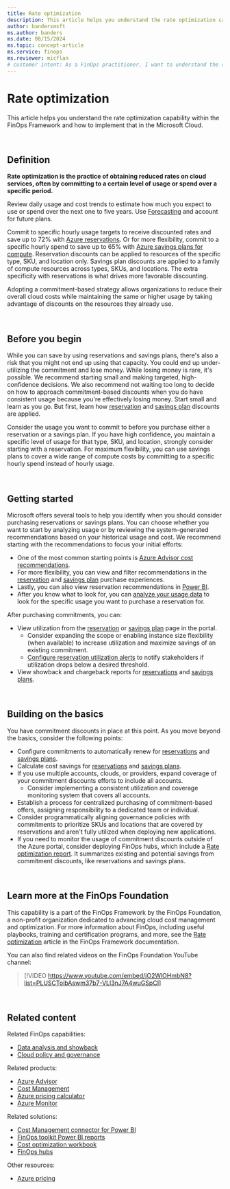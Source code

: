 ```yaml
---
title: Rate optimization
description: This article helps you understand the rate optimization capability within the FinOps Framework and how to implement that in the Microsoft Cloud.
author: bandersmsft
ms.author: banders
ms.date: 08/15/2024
ms.topic: concept-article
ms.service: finops
ms.reviewer: micflan
# customer intent: As a FinOps practitioner, I want to understand the rate optimization capability so that I can implement that in the Microsoft cloud.
---
```


<!-- markdownlint-disable-next-line MD025 -->
# Rate optimization

This article helps you understand the rate optimization capability within the FinOps Framework and how to implement that in the Microsoft Cloud.

<br>

## Definition

**Rate optimization is the practice of obtaining reduced rates on cloud services, often by committing to a certain level of usage or spend over a specific period.**

Review daily usage and cost trends to estimate how much you expect to use or spend over the next one to five years. Use [Forecasting](../quantify/forecasting.md) and account for future plans.

Commit to specific hourly usage targets to receive discounted rates and save up to 72% with [Azure reservations](/azure/cost-management-billing/reservations/save-compute-costs-reservations). Or for more flexibility, commit to a specific hourly spend to save up to 65% with [Azure savings plans for compute](/azure/cost-management-billing/savings-plan/savings-plan-compute-overview). Reservation discounts can be applied to resources of the specific type, SKU, and location only. Savings plan discounts are applied to a family of compute resources across types, SKUs, and locations. The extra specificity with reservations is what drives more favorable discounting.

Adopting a commitment-based strategy allows organizations to reduce their overall cloud costs while maintaining the same or higher usage by taking advantage of discounts on the resources they already use.

<br>

## Before you begin

While you can save by using reservations and savings plans, there's also a risk that you might not end up using that capacity. You could end up under-utilizing the commitment and lose money. While losing money is rare, it's possible. We recommend starting small and making targeted, high-confidence decisions. We also recommend not waiting too long to decide on how to approach commitment-based discounts when you do have consistent usage because you're effectively losing money. Start small and learn as you go. But first, learn how [reservation](/azure/cost-management-billing/reservations/reservation-discount-application) and [savings plan](/azure/cost-management-billing/savings-plan/discount-application) discounts are applied.

Consider the usage you want to commit to before you purchase either a reservation or a savings plan. If you have high confidence, you maintain a specific level of usage for that type, SKU, and location, strongly consider starting with a reservation. For maximum flexibility, you can use savings plans to cover a wide range of compute costs by committing to a specific hourly spend instead of hourly usage.

<br>

## Getting started

<!-- TODO: Consider adding dev/test, but make sure it's for more than just EA 
Leverage the [Azure Dev/Test](https://azure.microsoft.com/pricing/offers/ms-azr-0148p/) offer that comes with a Visual Studio subscription to take advantage of Azure monthly credits to explore and try various Azure services, benefit from discounted Azure dev/test rates, and enable cost-efficient developing and testing. Although rate optimization strategies can be applied to resources in a development environment, the Azure Dev/Test environment is primarily used for learning and training, development and testing, evaluating proof of concepts, and experimenting and innovating to ensure efficient use of resources.
-->

Microsoft offers several tools to help you identify when you should consider purchasing reservations or savings plans. You can choose whether you want to start by analyzing usage or by reviewing the system-generated recommendations based on your historical usage and cost. We recommend starting with the recommendations to focus your initial efforts:

- One of the most common starting points is [Azure Advisor cost recommendations](/azure/advisor/advisor-reference-cost-recommendations).
- For more flexibility, you can view and filter recommendations in the [reservation](/azure/cost-management-billing/reservations/reserved-instance-purchase-recommendations) and [savings plan](/azure/cost-management-billing/savings-plan/purchase-recommendations#purchase-recommendations-in-the-azure-portal) purchase experiences.
- Lastly, you can also view reservation recommendations in [Power BI](/power-bi/connect-data/desktop-connect-azure-cost-management).
- After you know what to look for, you can [analyze your usage data](/azure/cost-management-billing/reservations/determine-reservation-purchase#analyze-usage-data) to look for the specific usage you want to purchase a reservation for.

After purchasing commitments, you can:

- View utilization from the [reservation](/azure/cost-management-billing/reservations/reservation-utilization) or [savings plan](/azure/cost-management-billing/savings-plan/view-utilization) page in the portal.
  - Consider expanding the scope or enabling instance size flexibility (when available) to increase utilization and maximize savings of an existing commitment.
  - [Configure reservation utilization alerts](/azure/cost-management-billing/costs/reservation-utilization-alerts) to notify stakeholders if utilization drops below a desired threshold.
- View showback and chargeback reports for [reservations](/azure/cost-management-billing/reservations/charge-back-usage) and [savings plans](/azure/cost-management-billing/savings-plan/charge-back-costs).

<br>

## Building on the basics

You have commitment discounts in place at this point. As you move beyond the basics, consider the following points:

- Configure commitments to automatically renew for [reservations](/azure/cost-management-billing/reservations/reservation-renew) and [savings plans](/azure/cost-management-billing/savings-plan/renew-savings-plan).
- Calculate cost savings for [reservations](/azure/cost-management-billing/reservations/calculate-ea-reservations-savings) and [savings plans](/azure/cost-management-billing/savings-plan/calculate-ea-savings-plan-savings).
- If you use multiple accounts, clouds, or providers, expand coverage of your commitment discounts efforts to include all accounts.
  - Consider implementing a consistent utilization and coverage monitoring system that covers all accounts.
- Establish a process for centralized purchasing of commitment-based offers, assigning responsibility to a dedicated team or individual.
- Consider programmatically aligning governance policies with commitments to prioritize SKUs and locations that are covered by reservations and aren't fully utilized when deploying new applications.
- If you need to monitor the usage of commitment discounts outside of the Azure portal, consider deploying FinOps hubs, which include a [Rate optimization report](https://aka.ms/ftk/pbi/RateOptimization). It summarizes existing and potential savings from commitment discounts, like reservations and savings plans.

<br>

## Learn more at the FinOps Foundation

This capability is a part of the FinOps Framework by the FinOps Foundation, a non-profit organization dedicated to advancing cloud cost management and optimization. For more information about FinOps, including useful playbooks, training and certification programs, and more, see the [Rate optimization](https://www.finops.org/framework/capabilities/rate-optimization/) article in the FinOps Framework documentation.

You can also find related videos on the FinOps Foundation YouTube channel:

> [!VIDEO https://www.youtube.com/embed/jO2WlOHmbN8?list=PLUSCToibAswm37b7-VLl3nJ7A4wuGSpCI]

<br>

## Related content

Related FinOps capabilities:

- [Data analysis and showback](../understand/reporting.md)
- [Cloud policy and governance](../manage/governance.md)

Related products:

- [Azure Advisor](/azure/advisor/)
- [Cost Management](/azure/cost-management-billing/costs/)
- [Azure pricing calculator](https://azure.microsoft.com/pricing/calculator)
- [Azure Monitor](/azure/azure-monitor/)

Related solutions:

- [Cost Management connector for Power BI](/power-bi/connect-data/desktop-connect-azure-cost-management)
- [FinOps toolkit Power BI reports](https://aka.ms/ftk/pbi)
- [Cost optimization workbook](../../toolkit/optimization-workbook/cost-optimization-workbook.md)
- [FinOps hubs](https://aka.ms/finops/hubs)

Other resources:

- [Azure pricing](https://azure.microsoft.com/pricing#product-pricing)

<br>
